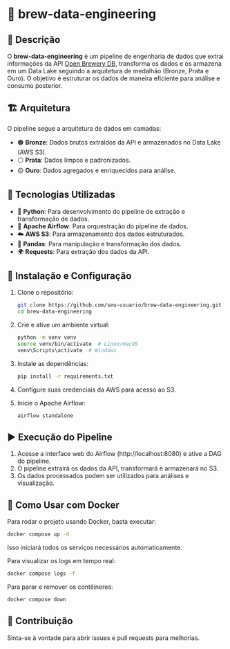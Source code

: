 # 🍺 brew-data-engineering

## 📌 Descrição
O **brew-data-engineering** é um pipeline de engenharia de dados que extrai informações da API [Open Brewery DB](https://www.openbrewerydb.org/), transforma os dados e os armazena em um Data Lake seguindo a arquitetura de medalhão (Bronze, Prata e Ouro). O objetivo é estruturar os dados de maneira eficiente para análise e consumo posterior.

## 🏗️ Arquitetura
O pipeline segue a arquitetura de dados em camadas:
- 🟤 **Bronze**: Dados brutos extraídos da API e armazenados no Data Lake (AWS S3).
- ⚪ **Prata**: Dados limpos e padronizados.
- 🟡 **Ouro**: Dados agregados e enriquecidos para análise.

## 🚀 Tecnologias Utilizadas
- 🐍 **Python**: Para desenvolvimento do pipeline de extração e transformação de dados.
- 🎈 **Apache Airflow**: Para orquestração do pipeline de dados.
- ☁️ **AWS S3**: Para armazenamento dos dados estruturados.
- 🐼 **Pandas**: Para manipulação e transformação dos dados.
- 🌍 **Requests**: Para extração dos dados da API.


## 🔧 Instalação e Configuração
1. Clone o repositório:
   ```sh
   git clone https://github.com/seu-usuario/brew-data-engineering.git
   cd brew-data-engineering
   ```

2. Crie e ative um ambiente virtual:
   ```sh
   python -m venv venv
   source venv/bin/activate  # Linux/macOS
   venv\Scripts\activate  # Windows
   ```

3. Instale as dependências:
   ```sh
   pip install -r requirements.txt
   ```

4. Configure suas credenciais da AWS para acesso ao S3.

5. Inicie o Apache Airflow:
   ```sh
   airflow standalone
   ```

## ▶️ Execução do Pipeline
1. Acesse a interface web do Airflow (http://localhost:8080) e ative a DAG do pipeline.
2. O pipeline extrairá os dados da API, transformará e armazenará no S3.
3. Os dados processados podem ser utilizados para análises e visualização.

## 🐳 Como Usar com Docker
Para rodar o projeto usando Docker, basta executar:
```sh
docker compose up -d
```
Isso iniciará todos os serviços necessários automaticamente.

Para visualizar os logs em tempo real:
```sh
docker compose logs -f
```

Para parar e remover os contêineres:
```sh
docker compose down
```

## 🤝 Contribuição
Sinta-se à vontade para abrir issues e pull requests para melhorias.

